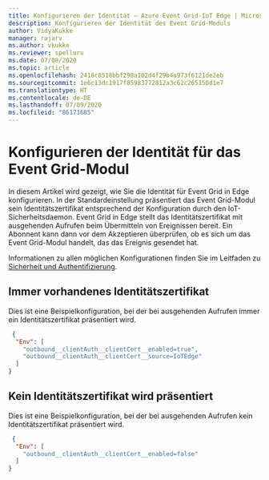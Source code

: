 ```yaml
---
title: Konfigurieren der Identität – Azure Event Grid-IoT Edge | Microsoft-Dokumentation
description: Konfigurieren der Identität des Event Grid-Moduls
author: VidyaKukke
manager: rajarv
ms.author: vkukke
ms.reviewer: spelluru
ms.date: 07/08/2020
ms.topic: article
ms.openlocfilehash: 2418c8518bbf298a102d4f29b4a973f6121de2eb
ms.sourcegitcommit: 1e6c13dc1917f85983772812a3c62c265150d1e7
ms.translationtype: HT
ms.contentlocale: de-DE
ms.lasthandoff: 07/09/2020
ms.locfileid: "86171685"
---
```

# <a name="configure-identity-for-the-event-grid-module"></a>Konfigurieren der Identität für das Event Grid-Modul

In diesem Artikel wird gezeigt, wie Sie die Identität für Event Grid in Edge konfigurieren. In der Standardeinstellung präsentiert das Event Grid-Modul sein Identitätszertifikat entsprechend der Konfiguration durch den IoT-Sicherheitsdaemon. Event Grid in Edge stellt das Identitätszertifikat mit ausgehenden Aufrufen beim Übermitteln von Ereignissen bereit. Ein Abonnent kann dann vor dem Akzeptieren überprüfen, ob es sich um das Event Grid-Modul handelt, das das Ereignis gesendet hat.

Informationen zu allen möglichen Konfigurationen finden Sie im Leitfaden zu [Sicherheit und Authentifizierung](security-authentication.md).

## <a name="always-present-identity-certificate"></a>Immer vorhandenes Identitätszertifikat
Dies ist eine Beispielkonfiguration, bei der bei ausgehenden Aufrufen immer ein Identitätszertifikat präsentiert wird. 

```json
 {
  "Env": [
    "outbound__clientAuth__clientCert__enabled=true",
    "outbound__clientAuth__clientCert__source=IoTEdge"
  ]
}
 ```

## <a name="dont-present-identity-certificate"></a>Kein Identitätszertifikat wird präsentiert
Dies ist eine Beispielkonfiguration, bei der bei ausgehenden Aufrufen kein Identitätszertifikat präsentiert wird. 

```json
 {
  "Env": [
    "outbound__clientAuth__clientCert__enabled=false"
  ]
}
 ```

